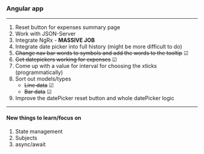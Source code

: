 ### Angular app

---

1. Reset button for expenses summary page
2. Work with JSON-Server
3. Integrate NgRx - **MASSIVE JOB**
4. Integrate date picker into full history (might be more difficult to do)
5. ~~Change nav bar words to symbols and add the words to the tooltip~~ &#x2611;
6. ~~Get datepickers working for expenses~~ &#x2611;
7. Come up with a value for interval for choosing the xticks (programmatically)
8. Sort out models/types
   - ~~Line data~~ &#x2611;
   - ~~Bar data~~ &#x2611;
9. Improve the datePicker reset button and whole datePicker logic

---

#### New things to learn/focus on

1. State management
2. Subjects
3. async/await
